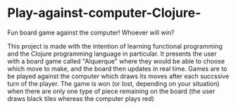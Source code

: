 # Play-against-computer-Clojure-
Fun board game against the computer! Whoever will win?

This project is made with the intention of learning functional programming and the Clojure programming language in particular. It presents the user with a board game called "Alquerque" where they would be able to choose which move to make, and the board then updates in real time. Games are to be played against the computer which draws its moves after each succssive turn of the player. The game is won (or lost, depending on your situation) when there are only one type of piece remaining on the board (the user draws black tiles whereas the computer plays red)
